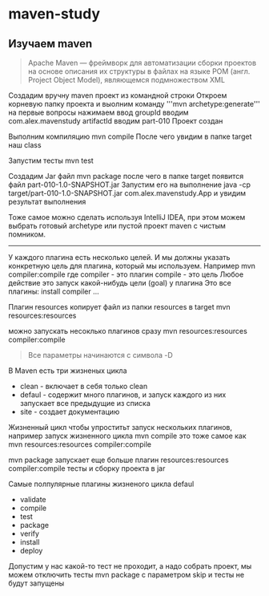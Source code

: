 # maven-study

## Изучаем maven
> Apache Maven — фреймворк для автоматизации сборки проектов на основе описания их структуры в файлах на языке POM (англ. Project Object Model), являющемся подмножеством XML

Создадим вручну maven проект из командной строки
Откроем корневую папку проекта и выолним команду
'''mvn archetype:generate'''
на первые вопросы нажимаем ввод
groupId вводим com.alex.mavenstudy
artifactId вводим part-010
Проект создан

Выполним компиляцию
mvn compile
После чего увидим в папке target наш class

Запустим тесты
mvn test

Создадим Jar файл
mvn package
после чего в папке target появится файл part-010-1.0-SNAPSHOT.jar
Запустим его на выполнение
java -cp target/part-010-1.0-SNAPSHOT.jar com.alex.mavenstudy.App
и увидим результат выполнения

Тоже самое можно сделать используя IntelliJ IDEA, при этом можем выбрать готовый archetype или 
пустой проект maven с чистым помником.

-----------------------------------------
У каждого плагина есть несколько целей. И мы должны указать конкретную цель для плагина, который мы используем.
Например
mvn compiler:compile
где
compiler - это плагин
compile - это цель
Любое действие это запуск какой-нибудь цели (goal) у плагина
Это все плагины:
install
compiler
...

Плагин resources копирует файл из папки resources в target
mvn resources:resources

можно запускать несоклько плагинов сразу
mvn resources:resources compiler:compile

> Все параметры начинаются с символа -D

В Maven есть три жизненых цикла
- clean - включает в себя только clean
- defaul - содержит много плагинов, и запуск каждого из них запускает все предыдущие из списка
- site - создает документацию

Жизненный цикл чтобы упроститьт запуск нескольких плагинов, например запуск жизненного цикла
mvn compile
это тоже самое как
mvn resources:resources compiler:compile

mvn package запускает еще больше плагин
resources:resources compiler:compile тесты и сборку проекта в jar

Самые полпулярные плагины жизненого цикла defaul
- validate
- compile
- test
- package
- verify
- install
- deploy

Допустим у нас какой-то тест не проходит, а надо собрать проект, мы можем отключить тесты
mvn package с параметром skip и тесты не будут запущены
